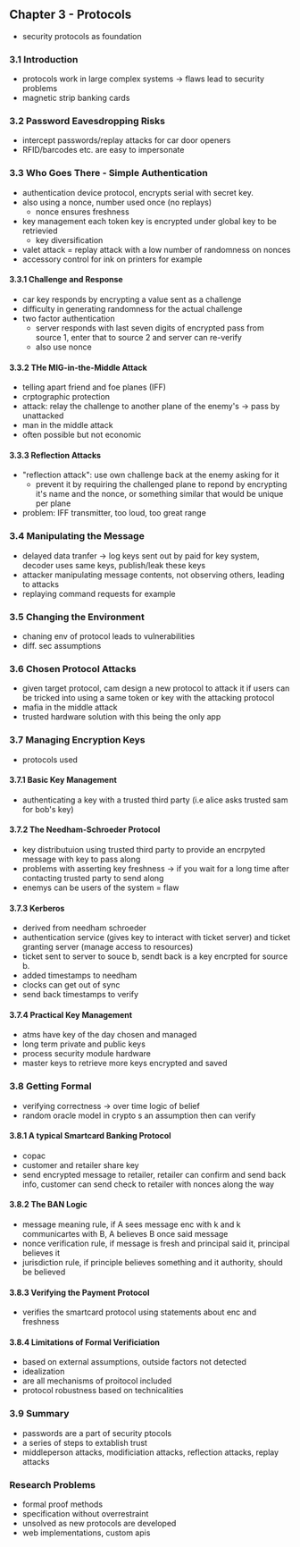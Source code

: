 ## Chapter 3 - Protocols
- security protocols as foundation

### 3.1 Introduction
- protocols work in large complex systems -> flaws lead to security problems
- magnetic strip banking cards

### 3.2 Password Eavesdropping Risks
- intercept passwords/replay attacks for car door openers
- RFID/barcodes etc. are easy to impersonate 

### 3.3 Who Goes There - Simple Authentication
- authentication device protocol, encrypts serial with secret key. 
- also using a nonce, number used once (no replays)
  - nonce ensures freshness
- key management each token key is encrypted under global key to be retrievied
  - key diversification
- valet attack = replay attack with a low number of randomness on nonces
- accessory control for ink on printers for example

#### 3.3.1 Challenge and Response
- car key responds by encrypting a value sent as a challenge
- difficulty in generating randomness for the actual challenge
- two factor authentication
  - server responds with last seven digits of encrypted pass from source 1, enter that to source 2 and server can re-verify
  - also use nonce

#### 3.3.2 THe MIG-in-the-Middle Attack
- telling apart friend and foe planes (IFF)
- crptographic protection
- attack: relay the challenge to another plane of the enemy's -> pass by unattacked
- man in the middle attack
- often possible but not economic

#### 3.3.3 Reflection Attacks
- "reflection attack": use own challenge back at the enemy asking for it
  - prevent it by requiring the challenged plane to repond by encrypting it's name and the nonce, or something similar that would be unique per plane
- problem: IFF transmitter, too loud, too great range

### 3.4 Manipulating the Message
- delayed data tranfer -> log keys sent out by paid for key system, decoder uses same keys, publish/leak these keys
- attacker manipulating message contents, not observing others, leading to attacks
- replaying command requests for example

### 3.5 Changing the Environment
- chaning env of protocol leads to vulnerabilities
- diff. sec assumptions

### 3.6 Chosen Protocol Attacks
- given target protocol, cam design a new protocol to attack it if users can be tricked into using a same token or key with the attacking protocol
- mafia in the middle attack
- trusted hardware solution with this being the only app

### 3.7 Managing Encryption Keys
- protocols used

#### 3.7.1 Basic Key Management
- authenticating a key with a trusted third party (i.e alice asks trusted sam for bob's key)

#### 3.7.2 The Needham-Schroeder Protocol
- key distributuion using trusted third party to provide an encrpyted message with key to pass along
- problems with asserting key freshness -> if you wait for a long time after contacting trusted party to send along
- enemys can be users of the system = flaw

#### 3.7.3 Kerberos
- derived from needham schroeder
- authentication service (gives key to interact with ticket server) and ticket granting server (manage access to resources)
- ticket sent to server to souce b, sendt back is a key encrpted for source b.
- added timestamps to needham
- clocks can get out of sync
- send back timestamps to verify

#### 3.7.4 Practical Key Management
- atms have key of the day chosen and managed
- long term private and public keys
- process security module hardware
- master keys to retrieve more keys encrypted and saved

### 3.8 Getting Formal
- verifying correctness -> over time logic of belief
- random oracle model in crypto s an assumption then can verify

#### 3.8.1 A typical Smartcard Banking Protocol
- copac
- customer and retailer share key
- send encrypted message to retailer, retailer can confirm and send back info, customer can send check to retailer with nonces along the way

#### 3.8.2 The BAN Logic
- message meaning rule, if A sees message enc with k and k communicartes with B, A believes B once said message
- nonce verification rule, if message is fresh and principal said it, principal believes it
- jurisdiction rule, if principle believes something and it authority, should be believed

#### 3.8.3 Verifying the Payment Protocol
- verifies the smartcard protocol using statements about enc and freshness

#### 3.8.4 Limitations of Formal Verificiation
- based on external assumptions, outside factors not detected
- idealization
- are all mechanisms of proitocol included
- protocol robustness based on technicalities

### 3.9 Summary
- passwords are a part of security ptocols
- a series of steps to extablish trust
- middleperson attacks, modificiation attacks, reflection attacks, replay attacks

### Research Problems
- formal proof methods
- specification without overrestraint
- unsolved as new protocols are developed
- web implementations, custom apis


